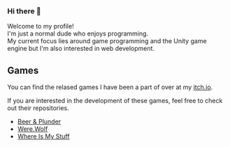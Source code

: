 ### Hi there 👋

Welcome to my profile!  
I'm just a normal dude who enjoys programming.  
My current focus lies around game programming and the Unity game engine but I'm also interested in web development.

## Games
You can find the relased games I have been a part of over at my [itch.io](https://mrjackey.itch.io/).

If you are interested in the development of these games, feel free to check out their repositories.
- [Beer & Plunder](https://github.com/smeas/Beer-and-Plunder)
- [Were.Wolf](https://github.com/MrJackey/Were.Wolf)
- [Where Is My Stuff](https://github.com/smeas/Where-Is-My-Stuff)

<!--
**MrJackey/MrJackey** is a ✨ _special_ ✨ repository because its `README.md` (this file) appears on your GitHub profile.

Here are some ideas to get you started:

- 🔭 I’m currently working on ...
- 🌱 I’m currently learning ...
- 👯 I’m looking to collaborate on ...
- 🤔 I’m looking for help with ...
- 💬 Ask me about ...
- 📫 How to reach me: ...
- 😄 Pronouns: ...
- ⚡ Fun fact: ...
-->
